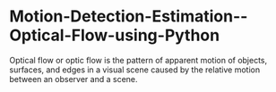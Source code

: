 # Motion-Detection-Estimation--Optical-Flow-using-Python
Optical flow or optic flow is the pattern of apparent motion of objects, surfaces, and edges in a visual scene caused by the relative motion between an observer and a scene.
